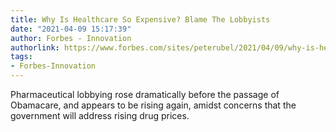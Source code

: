 ```yaml
---
title: Why Is Healthcare So Expensive? Blame The Lobbyists
date: "2021-04-09 15:17:39"
author: Forbes - Innovation
authorlink: https://www.forbes.com/sites/peterubel/2021/04/09/why-is-healthcare-so-expensive-blame-the-lobbyists/
tags:
- Forbes-Innovation
---
```

Pharmaceutical lobbying rose dramatically before the passage of Obamacare, and appears to be rising again, amidst concerns that the government will address rising drug prices.